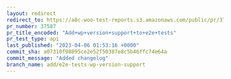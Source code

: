 ```yaml
---
layout: redirect
redirect_to: https://a8c-woo-test-reports.s3.amazonaws.com/public/pr/37587/api/index.html
pr_number: 37587
pr_title_encoded: "Add+wp+version+support+to+e2e+tests"
pr_test_type: api
last_published: "2023-04-06 01:53:16 +0000"
commit_sha: a07310f98895ce2e52f50387e8c5b46ffc74e64a
commit_message: "Added changelog"
branch_name: add/e2e-tests-wp-version-support
---
```

